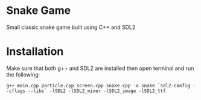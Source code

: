# Snake Game
Small classic snake game built using C++ and SDL2

# Installation
Make sure that both g++ and SDL2 are installed then open terminal and run the following:
```
g++ main.cpp particle.cpp screen.cpp snake.cpp -o snake `sdl2-config --cflags --libs` -lSDL2 -lSDL2_mixer -lSDL2_image -lSDL2_ttf
```

